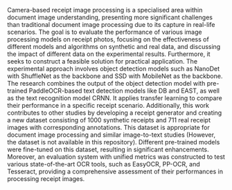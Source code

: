 Camera-based receipt image processing is a specialised area within document
image understanding, presenting more significant challenges than traditional
document image processing due to its capture in real-life scenarios. The goal is to evaluate the performance of various image processing models on receipt
photos, focusing on the effectiveness of different models and algorithms on
synthetic and real data, and discussing the impact of different data on the
experimental results. Furthermore, it seeks to construct a feasible solution for
practical application.
The experimental approach involves object detection models such as NanoDet
with ShuffleNet as the backbone and SSD with MobileNet as the backbone. The
research combines the output of the object detection model with pre-trained
PaddleOCR-based text detection models like DB and EAST, as well as the
text recognition model CRNN. It applies transfer learning to compare their
performance in a specific receipt scenario.
Additionally, this work contributes to other studies by developing a receipt
generator and creating a new dataset consisting of 1000 synthetic receipts and 711
real receipt images with corresponding annotations. This dataset is appropriate
for document image processing and similar image-to-text studies (However, the dataset is not available in this repository). Different
pre-trained models were fine-tuned on this dataset, resulting in significant
enhancements.
Moreover, an evaluation system with unified metrics was constructed to test
various state-of-the-art OCR tools, such as EasyOCR, PP-OCR, and Tesseract,
providing a comprehensive assessment of their performances in processing receipt
images.
